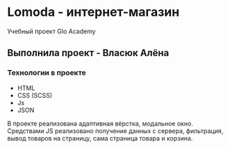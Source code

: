 # Lomoda - интернет-магазин
Учебный проект Glo Academy

## Выполнила проект - Власюк Алёна

### Технологии в проекте 
- HTML
- CSS (SCSS)
- Js
- JSON

В проекте реализована адаптивная вёрстка, модальное окно. 
Средствами JS реализовано получение данных с сервера, фильтрация, вывод товаров на страницу, сама страница товара и корзина.
